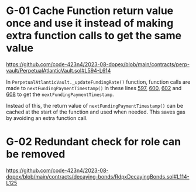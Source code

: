 # G-01 Cache Function return value once and use it instead of making extra function calls to get the same value

https://github.com/code-423n4/2023-08-dopex/blob/main/contracts/perp-vault/PerpetualAtlanticVault.sol#L594-L614

In `PerpetualAtlanticVault._updateFundingRate()` function, function calls are made to `nextFundingPaymentTimestamp()` in these lines [597](https://github.com/code-423n4/2023-08-dopex/blob/main/contracts/perp-vault/PerpetualAtlanticVault.sol#L597), [600](https://github.com/code-423n4/2023-08-dopex/blob/main/contracts/perp-vault/PerpetualAtlanticVault.sol#L600), [602](https://github.com/code-423n4/2023-08-dopex/blob/main/contracts/perp-vault/PerpetualAtlanticVault.sol#L602) and [608](https://github.com/code-423n4/2023-08-dopex/blob/main/contracts/perp-vault/PerpetualAtlanticVault.sol#L608) to get the `nextFundingPaymentTimestamp`. 

Instead of this, the return value of `nextFundingPaymentTimestamp()` can be cached at the start of the function and used when needed. This saves gas by avoiding an extra function call.

# G-02 Redundant check for role can be removed

https://github.com/code-423n4/2023-08-dopex/blob/main/contracts/decaying-bonds/RdpxDecayingBonds.sol#L114-L125
